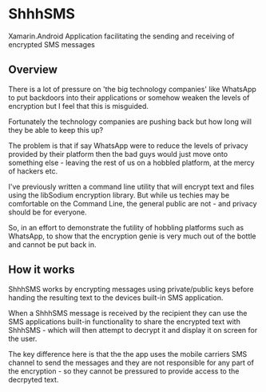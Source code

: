 # ShhhSMS
Xamarin.Android Application facilitating the sending and receiving of encrypted SMS messages

## Overview
There is a lot of pressure on 'the big technology companies' like WhatsApp to put backdoors into their applications or somehow weaken the levels of encryption but I feel that this is misguided.

Fortunately the technology companies are pushing back but how long will they be able to keep this up?

The problem is that if say WhatsApp were to reduce the levels of privacy provided by their platform then the bad guys would just move onto something else - leaving the rest of us on a hobbled platform, at the mercy of hackers etc.

I've previously written a command line utility that will encrypt text and files using the libSodium encryption library. But while us techies may be comfortable on the Command Line, the general public are not - and privacy should be for everyone.

So, in an effort to demonstrate the futility of hobbling platforms such as WhatsApp, to show that the encryption genie is very much out of the bottle and cannot be put back in.

## How it works
ShhhSMS works by encrypting messages using private/public keys before handing the resulting text to the devices built-in SMS application.

When a ShhhSMS message is received by the recipient they can use the SMS applications built-in functionality to share the encrypted text with ShhhSMS - which will then attempt to decrypt it and display it on screen for the user.

The key difference here is that the the app uses the mobile carriers SMS channel to send the messages and they are not responsible for any part of the encryption - so they cannot be pressured to provide access to the decrpyted text.

